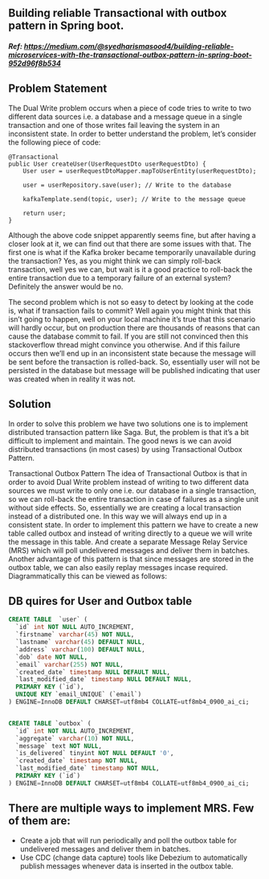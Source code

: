 ## Building reliable Transactional with outbox pattern in Spring boot.
##### Ref: https://medium.com/@syedharismasood4/building-reliable-microservices-with-the-transactional-outbox-pattern-in-spring-boot-952d96f8b534

## Problem Statement
The Dual Write problem occurs when a piece of code tries to write to two different data sources i.e. a database and a message queue in a single transaction and one of those writes fail leaving the system in an inconsistent state. In order to better understand the problem, let’s consider the following piece of code:

    @Transactional
    public User createUser(UserRequestDto userRequestDto) {
        User user = userRequestDtoMapper.mapToUserEntity(userRequestDto);

        user = userRepository.save(user); // Write to the database

        kafkaTemplate.send(topic, user); // Write to the message queue

        return user;
    }
Although the above code snippet apparently seems fine, but after having a closer look at it, we can find out that there are some issues with that. The first one is what if the Kafka broker became temporarily unavailable during the transaction? Yes, as you might think we can simply roll-back transaction, well yes we can, but wait is it a good practice to roll-back the entire transaction due to a temporary failure of an external system? Definitely the answer would be no.

The second problem which is not so easy to detect by looking at the code is, what if transaction fails to commit? Well again you might think that this isn’t going to happen, well on your local machine it’s true that this scenario will hardly occur, but on production there are thousands of reasons that can cause the database commit to fail. If you are still not convinced then this stackoverflow thread might convince you otherwise. And if this failure occurs then we’ll end up in an inconsistent state because the message will be sent before the transaction is rolled-back. So, essentially user will not be persisted in the database but message will be published indicating that user was created when in reality it was not.

## Solution
In order to solve this problem we have two solutions one is to implement distributed transaction pattern like Saga. But, the problem is that it’s a bit difficult to implement and maintain. The good news is we can avoid distributed transactions (in most cases) by using Transactional Outbox Pattern.

Transactional Outbox Pattern
The idea of Transactional Outbox is that in order to avoid Dual Write problem instead of writing to two different data sources we must write to only one i.e. our database in a single transaction, so we can roll-back the entire transaction in case of failures as a single unit without side effects. So, essentially we are creating a local transaction instead of a distributed one. In this way we will always end up in a consistent state. In order to implement this pattern we have to create a new table called outbox and instead of writing directly to a queue we will write the message in this table. And create a separate Message Relay Service (MRS) which will poll undelivered messages and deliver them in batches. Another advantage of this pattern is that since messages are stored in the outbox table, we can also easily replay messages incase required. Diagrammatically this can be viewed as follows:




## DB quires for User and Outbox table

```sql
CREATE TABLE  `user` (
  `id` int NOT NULL AUTO_INCREMENT,
  `firstname` varchar(45) NOT NULL,
  `lastname` varchar(45) DEFAULT NULL,
  `address` varchar(100) DEFAULT NULL,
  `dob` date NOT NULL,
  `email` varchar(255) NOT NULL,
  `created_date` timestamp NULL DEFAULT NULL,
  `last_modified_date` timestamp NULL DEFAULT NULL,
  PRIMARY KEY (`id`),
  UNIQUE KEY `email_UNIQUE` (`email`)
) ENGINE=InnoDB DEFAULT CHARSET=utf8mb4 COLLATE=utf8mb4_0900_ai_ci;


CREATE TABLE `outbox` (
  `id` int NOT NULL AUTO_INCREMENT,
  `aggregate` varchar(10) NOT NULL,
  `message` text NOT NULL,
  `is_delivered` tinyint NOT NULL DEFAULT '0',
  `created_date` timestamp NOT NULL,
  `last_modified_date` timestamp NOT NULL,
  PRIMARY KEY (`id`)
) ENGINE=InnoDB DEFAULT CHARSET=utf8mb4 COLLATE=utf8mb4_0900_ai_ci;
```

## There are multiple ways to implement MRS. Few of them are:
- Create a job that will run periodically and poll the outbox table for undelivered messages and deliver them in batches.
- Use CDC (change data capture) tools like Debezium to automatically publish messages whenever data is inserted in the outbox table.
